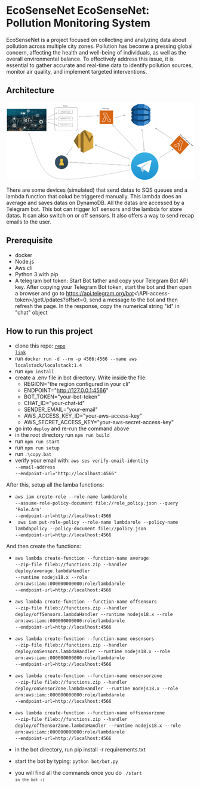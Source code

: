 # EcoSenseNet EcoSenseNet: Pollution Monitoring System

EcoSenseNet is a project focused on collecting and analyzing data about pollution across multiple city zones. Pollution has become a pressing global concern, affecting the health and well-being of individuals, as well as the overall environmental balance. To effectively address this issue, it is essential to gather accurate and real-time data to identify pollution sources, monitor air quality, and implement targeted interventions.

## Architecture

![arch](./images/archServerless.png)

There are some devices (simulated) that send datas to SQS queues and a lambda function that colud be triggered manually. This lambda does an average and saves datas on DynamoDB. All the datas are accessed by a Telegram bot. This bot can trigger IoT sensors and the lambda for store datas. It can also switch on or off sensors. It also offers a way to send recap emails to the user.

## Prerequisite
- docker
- Node.js
- Aws cli
- Python 3 with pip
- A telegram bot token: Start Bot father and copy your Telegram Bot API key. After copying your Telegram Bot token, start the bot and then open a browser and go to https://api.telegram.org/bot<\API-access-token>/getUpdates?offset=0, send a message to the bot and then refresh the page. In the response, copy the numerical string "id" in "chat" object

## How to run this project

- clone this repo: <code>[repo link](https://github.com/simoneauriemma/EcoSenseNet.git)</code>
- run <code>docker run -d --rm -p 4566:4566 --name aws localstack/localstack:1.4</code>
- run <code>npm install</code>
- create a .env file in bot directory. Write inside the file:
  - REGION="the region configured in your cli"
  - ENDPOINT="http://127.0.0.1:4566"
  - BOT_TOKEN="your-bot-token"
  - CHAT_ID="your-chat-id"
  - SENDER_EMAIL="your-email"
  - AWS_ACCESS_KEY_ID="your-aws-access-key"
  - AWS_SECRET_ACCESS_KEY="your-aws-secret-access-key"
- go into <code>deploy</code> and re-run the command above
- in the root directory run <code>npm run build</code>
- run <code>npm run start</code>
- run <code>npm run setup</code>
- run <code>.\copy.bat</code>
- verify your email with: <code>aws ses verify-email-identity --email-address <your-email> --endpoint-url="http://localhost:4566"</code>

After this, setup all the lamba functions:

- <code>aws iam create-role --role-name lambdarole --assume-role-policy-document file://role_policy.json --query 'Role.Arn' --endpoint-url=http://localhost:4566</code>
- <code> aws iam put-role-policy --role-name lambdarole --policy-name lambdapolicy --policy-document file://policy.json --endpoint-url=http://localhost:4566</code> 

And then create the functions:

- <code>aws lambda create-function --function-name average --zip-file fileb://functions.zip --handler deploy/average.lambdaHandler --runtime nodejs18.x --role arn:aws:iam::000000000000:role/lambdarole --endpoint-url=http://localhost:4566</code>

- <code>aws lambda create-function --function-name offsensors --zip-file fileb://functions.zip --handler deploy/offSensors.lambdaHandler --runtime nodejs18.x --role arn:aws:iam::000000000000:role/lambdarole --endpoint-url=http://localhost:4566</code>

- <code>aws lambda create-function --function-name onsensors --zip-file fileb://functions.zip --handler deploy/onSensors.lambdaHandler --runtime nodejs18.x --role arn:aws:iam::000000000000:role/lambdarole --endpoint-url=http://localhost:4566</code>
 
- <code>aws lambda create-function --function-name onsensorzone --zip-file fileb://functions.zip --handler deploy/onSensorZone.lambdaHandler --runtime nodejs18.x --role arn:aws:iam::000000000000:role/lambdarole --endpoint-url=http://localhost:4566</code>
  
- <code>aws lambda create-function --function-name offsensorzone --zip-file fileb://functions.zip --handler deploy/offSensorZone.lambdaHandler --runtime nodejs18.x --role arn:aws:iam::000000000000:role/lambdarole --endpoint-url=http://localhost:4566</code>

- in the bot directory, run pip install -r requirements.txt
- start the bot by typing: <code>python bot/bot.py</code>
- you will find all the commands once you do <code> /start <code> in the bot :)
